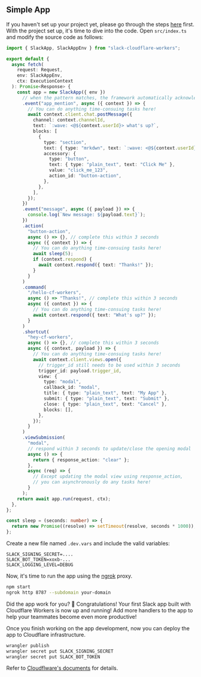 ## Simple App

If you haven't set up your project yet, please go through the steps [here](./index.md) first. With the project set up, it's time to dive into the code. Open `src/index.ts` and modify the source code as follows:

```typescript
import { SlackApp, SlackAppEnv } from "slack-cloudflare-workers";

export default {
  async fetch(
    request: Request,
    env: SlackAppEnv,
    ctx: ExecutionContext
  ): Promise<Response> {
    const app = new SlackApp({ env })
      // when the pattern matches, the framework automatically acknowledges the request
      .event("app_mention", async ({ context }) => {
        // You can do anything time-consuing tasks here!
        await context.client.chat.postMessage({
          channel: context.channelId,
          text: `:wave: <@${context.userId}> what's up?`,
          blocks: [
            {
              type: "section",
              text: { type: "mrkdwn", text: `:wave: <@${context.userId}> what's up?` },
              accessory: {
                type: "button",
                text: { type: "plain_text", text: "Click Me" },
                value: "click_me_123",
                action_id: "button-action",
              },
            },
          ],
        });
      })
      .event("message", async ({ payload }) => {
        console.log(`New message: ${payload.text}`);
      })
      .action(
        "button-action",
        async () => {}, // complete this within 3 seconds
        async ({ context }) => {
          // You can do anything time-consuing tasks here!
          await sleep(5);
          if (context.respond) {
            await context.respond({ text: "Thanks!" });
          }
        }
      )
      .command(
        "/hello-cf-workers",
        async () => "Thanks!", // complete this within 3 seconds
        async ({ context }) => {
          // You can do anything time-consuing tasks here!
          await context.respond({ text: "What's up?" });
        }
      )
      .shortcut(
        "hey-cf-workers",
        async () => {}, // complete this within 3 seconds
        async ({ context, payload }) => {
          // You can do anything time-consuing tasks here!
          await context.client.views.open({
            // trigger_id still needs to be used within 3 seconds
            trigger_id: payload.trigger_id,
            view: {
              type: "modal",
              callback_id: "modal",
              title: { type: "plain_text", text: "My App" },
              submit: { type: "plain_text", text: "Submit" },
              close: { type: "plain_text", text: "Cancel" },
              blocks: [],
            },
          });
        }
      )
      .viewSubmission(
        "modal",
        // respond within 3 seconds to update/close the opening modal
        async () => {
          return { response_action: "clear" };
        },
        async (req) => {
          // Except updating the modal view using response_action,
          // you can asynchronously do any tasks here!
        }
      );
    return await app.run(request, ctx);
  },
};

const sleep = (seconds: number) => {
  return new Promise((resolve) => setTimeout(resolve, seconds * 1000));
};
```

Create a new file named `.dev.vars` and include the valid variables:

```
SLACK_SIGNING_SECRET=....
SLACK_BOT_TOKEN=xoxb-...
SLACK_LOGGING_LEVEL=DEBUG
```

Now, it's time to run the app using the [ngrok](https://ngrok.com/) proxy.

```bash
npm start
ngrok http 8787 --subdomain your-domain
```

Did the app work for you? :tada: Congratulations! Your first Slack app built with Cloudflare Workers is now up and running! Add more handlers to the app to help your teammates become even more productive!

Once you finish working on the app development, now you can deploy the app to Cloudflare infrastructure.

```bash
wrangler publish
wrangler secret put SLACK_SIGNING_SECRET
wrangler secret put SLACK_BOT_TOKEN
```

Refer to [Cloudflware's documents](https://developers.cloudflare.com/workers/platform/deployments/) for details.